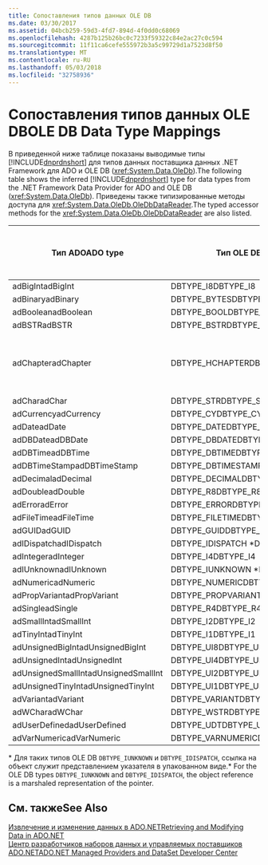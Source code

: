 ```yaml
---
title: Сопоставления типов данных OLE DB
ms.date: 03/30/2017
ms.assetid: 04bcb259-59d3-4fd7-894d-4f0dd0c68069
ms.openlocfilehash: 4287b125b26bc0c7233f59322c84e2ac27c0c594
ms.sourcegitcommit: 11f11ca6cefe555972b3a5c99729d1a7523d8f50
ms.translationtype: MT
ms.contentlocale: ru-RU
ms.lasthandoff: 05/03/2018
ms.locfileid: "32758936"
---
```

# <a name="ole-db-data-type-mappings"></a><span data-ttu-id="938e5-102">Сопоставления типов данных OLE DB</span><span class="sxs-lookup"><span data-stu-id="938e5-102">OLE DB Data Type Mappings</span></span>
<span data-ttu-id="938e5-103">В приведенной ниже таблице показаны выводимые типы [!INCLUDE[dnprdnshort](../../../../includes/dnprdnshort-md.md)] для типов данных поставщика данных .NET Framework для ADO и OLE DB (<xref:System.Data.OleDb>).</span><span class="sxs-lookup"><span data-stu-id="938e5-103">The following table shows the inferred [!INCLUDE[dnprdnshort](../../../../includes/dnprdnshort-md.md)] type for data types from the .NET Framework Data Provider for ADO and OLE DB (<xref:System.Data.OleDb>).</span></span> <span data-ttu-id="938e5-104">Приведены также типизированные методы доступа для <xref:System.Data.OleDb.OleDbDataReader>.</span><span class="sxs-lookup"><span data-stu-id="938e5-104">The typed accessor methods for the <xref:System.Data.OleDb.OleDbDataReader> are also listed.</span></span>  
  
|<span data-ttu-id="938e5-105">Тип ADO</span><span class="sxs-lookup"><span data-stu-id="938e5-105">ADO type</span></span>|<span data-ttu-id="938e5-106">Тип OLE DB</span><span class="sxs-lookup"><span data-stu-id="938e5-106">OLE DB type</span></span>|<span data-ttu-id="938e5-107">Тип [!INCLUDE[dnprdnshort](../../../../includes/dnprdnshort-md.md)]</span><span class="sxs-lookup"><span data-stu-id="938e5-107">[!INCLUDE[dnprdnshort](../../../../includes/dnprdnshort-md.md)] type</span></span>|<span data-ttu-id="938e5-108">Типизированный метод доступа [!INCLUDE[dnprdnshort](../../../../includes/dnprdnshort-md.md)]</span><span class="sxs-lookup"><span data-stu-id="938e5-108">[!INCLUDE[dnprdnshort](../../../../includes/dnprdnshort-md.md)] typed accessor</span></span>|  
|--------------|-----------------|----------------------------------------------------------------------|--------------------------------------------------------------------------------|  
|<span data-ttu-id="938e5-109">adBigInt</span><span class="sxs-lookup"><span data-stu-id="938e5-109">adBigInt</span></span>|<span data-ttu-id="938e5-110">DBTYPE_I8</span><span class="sxs-lookup"><span data-stu-id="938e5-110">DBTYPE_I8</span></span>|<span data-ttu-id="938e5-111">Int64</span><span class="sxs-lookup"><span data-stu-id="938e5-111">Int64</span></span>|<span data-ttu-id="938e5-112">GetInt64()</span><span class="sxs-lookup"><span data-stu-id="938e5-112">GetInt64()</span></span>|  
|<span data-ttu-id="938e5-113">adBinary</span><span class="sxs-lookup"><span data-stu-id="938e5-113">adBinary</span></span>|<span data-ttu-id="938e5-114">DBTYPE_BYTES</span><span class="sxs-lookup"><span data-stu-id="938e5-114">DBTYPE_BYTES</span></span>|<span data-ttu-id="938e5-115">Byte[]</span><span class="sxs-lookup"><span data-stu-id="938e5-115">Byte[]</span></span>|<span data-ttu-id="938e5-116">GetBytes()</span><span class="sxs-lookup"><span data-stu-id="938e5-116">GetBytes()</span></span>|  
|<span data-ttu-id="938e5-117">adBoolean</span><span class="sxs-lookup"><span data-stu-id="938e5-117">adBoolean</span></span>|<span data-ttu-id="938e5-118">DBTYPE_BOOL</span><span class="sxs-lookup"><span data-stu-id="938e5-118">DBTYPE_BOOL</span></span>|<span data-ttu-id="938e5-119">Boolean</span><span class="sxs-lookup"><span data-stu-id="938e5-119">Boolean</span></span>|<span data-ttu-id="938e5-120">GetBoolean()</span><span class="sxs-lookup"><span data-stu-id="938e5-120">GetBoolean()</span></span>|  
|<span data-ttu-id="938e5-121">adBSTR</span><span class="sxs-lookup"><span data-stu-id="938e5-121">adBSTR</span></span>|<span data-ttu-id="938e5-122">DBTYPE_BSTR</span><span class="sxs-lookup"><span data-stu-id="938e5-122">DBTYPE_BSTR</span></span>|<span data-ttu-id="938e5-123">Строковое</span><span class="sxs-lookup"><span data-stu-id="938e5-123">String</span></span>|<span data-ttu-id="938e5-124">GetString()</span><span class="sxs-lookup"><span data-stu-id="938e5-124">GetString()</span></span>|  
|<span data-ttu-id="938e5-125">adChapter</span><span class="sxs-lookup"><span data-stu-id="938e5-125">adChapter</span></span>|<span data-ttu-id="938e5-126">DBTYPE_HCHAPTER</span><span class="sxs-lookup"><span data-stu-id="938e5-126">DBTYPE_HCHAPTER</span></span>|<span data-ttu-id="938e5-127">Поддерживается с помощью `DataReader`.</span><span class="sxs-lookup"><span data-stu-id="938e5-127">Supported through the `DataReader`.</span></span> <span data-ttu-id="938e5-128">В разделе [получение данных с помощью объекта DataReader](../../../../docs/framework/data/adonet/retrieving-data-using-a-datareader.md).</span><span class="sxs-lookup"><span data-stu-id="938e5-128">See [Retrieving Data Using a DataReader](../../../../docs/framework/data/adonet/retrieving-data-using-a-datareader.md).</span></span>|<span data-ttu-id="938e5-129">GetValue()</span><span class="sxs-lookup"><span data-stu-id="938e5-129">GetValue()</span></span>|  
|<span data-ttu-id="938e5-130">adChar</span><span class="sxs-lookup"><span data-stu-id="938e5-130">adChar</span></span>|<span data-ttu-id="938e5-131">DBTYPE_STR</span><span class="sxs-lookup"><span data-stu-id="938e5-131">DBTYPE_STR</span></span>|<span data-ttu-id="938e5-132">Строковое</span><span class="sxs-lookup"><span data-stu-id="938e5-132">String</span></span>|<span data-ttu-id="938e5-133">GetString()</span><span class="sxs-lookup"><span data-stu-id="938e5-133">GetString()</span></span>|  
|<span data-ttu-id="938e5-134">adCurrency</span><span class="sxs-lookup"><span data-stu-id="938e5-134">adCurrency</span></span>|<span data-ttu-id="938e5-135">DBTYPE_CY</span><span class="sxs-lookup"><span data-stu-id="938e5-135">DBTYPE_CY</span></span>|<span data-ttu-id="938e5-136">Десятичное число</span><span class="sxs-lookup"><span data-stu-id="938e5-136">Decimal</span></span>|<span data-ttu-id="938e5-137">GetDecimal()</span><span class="sxs-lookup"><span data-stu-id="938e5-137">GetDecimal()</span></span>|  
|<span data-ttu-id="938e5-138">adDate</span><span class="sxs-lookup"><span data-stu-id="938e5-138">adDate</span></span>|<span data-ttu-id="938e5-139">DBTYPE_DATE</span><span class="sxs-lookup"><span data-stu-id="938e5-139">DBTYPE_DATE</span></span>|<span data-ttu-id="938e5-140">DateTime</span><span class="sxs-lookup"><span data-stu-id="938e5-140">DateTime</span></span>|<span data-ttu-id="938e5-141">GetDateTime()</span><span class="sxs-lookup"><span data-stu-id="938e5-141">GetDateTime()</span></span>|  
|<span data-ttu-id="938e5-142">adDBDate</span><span class="sxs-lookup"><span data-stu-id="938e5-142">adDBDate</span></span>|<span data-ttu-id="938e5-143">DBTYPE_DBDATE</span><span class="sxs-lookup"><span data-stu-id="938e5-143">DBTYPE_DBDATE</span></span>|<span data-ttu-id="938e5-144">DateTime</span><span class="sxs-lookup"><span data-stu-id="938e5-144">DateTime</span></span>|<span data-ttu-id="938e5-145">GetDateTime()</span><span class="sxs-lookup"><span data-stu-id="938e5-145">GetDateTime()</span></span>|  
|<span data-ttu-id="938e5-146">adDBTime</span><span class="sxs-lookup"><span data-stu-id="938e5-146">adDBTime</span></span>|<span data-ttu-id="938e5-147">DBTYPE_DBTIME</span><span class="sxs-lookup"><span data-stu-id="938e5-147">DBTYPE_DBTIME</span></span>|<span data-ttu-id="938e5-148">DateTime</span><span class="sxs-lookup"><span data-stu-id="938e5-148">DateTime</span></span>|<span data-ttu-id="938e5-149">GetDateTime()</span><span class="sxs-lookup"><span data-stu-id="938e5-149">GetDateTime()</span></span>|  
|<span data-ttu-id="938e5-150">adDBTimeStamp</span><span class="sxs-lookup"><span data-stu-id="938e5-150">adDBTimeStamp</span></span>|<span data-ttu-id="938e5-151">DBTYPE_DBTIMESTAMP</span><span class="sxs-lookup"><span data-stu-id="938e5-151">DBTYPE_DBTIMESTAMP</span></span>|<span data-ttu-id="938e5-152">DateTime</span><span class="sxs-lookup"><span data-stu-id="938e5-152">DateTime</span></span>|<span data-ttu-id="938e5-153">GetDateTime()</span><span class="sxs-lookup"><span data-stu-id="938e5-153">GetDateTime()</span></span>|  
|<span data-ttu-id="938e5-154">adDecimal</span><span class="sxs-lookup"><span data-stu-id="938e5-154">adDecimal</span></span>|<span data-ttu-id="938e5-155">DBTYPE_DECIMAL</span><span class="sxs-lookup"><span data-stu-id="938e5-155">DBTYPE_DECIMAL</span></span>|<span data-ttu-id="938e5-156">Десятичное число</span><span class="sxs-lookup"><span data-stu-id="938e5-156">Decimal</span></span>|<span data-ttu-id="938e5-157">GetDecimal()</span><span class="sxs-lookup"><span data-stu-id="938e5-157">GetDecimal()</span></span>|  
|<span data-ttu-id="938e5-158">adDouble</span><span class="sxs-lookup"><span data-stu-id="938e5-158">adDouble</span></span>|<span data-ttu-id="938e5-159">DBTYPE_R8</span><span class="sxs-lookup"><span data-stu-id="938e5-159">DBTYPE_R8</span></span>|<span data-ttu-id="938e5-160">Double</span><span class="sxs-lookup"><span data-stu-id="938e5-160">Double</span></span>|<span data-ttu-id="938e5-161">GetDouble()</span><span class="sxs-lookup"><span data-stu-id="938e5-161">GetDouble()</span></span>|  
|<span data-ttu-id="938e5-162">adError</span><span class="sxs-lookup"><span data-stu-id="938e5-162">adError</span></span>|<span data-ttu-id="938e5-163">DBTYPE_ERROR</span><span class="sxs-lookup"><span data-stu-id="938e5-163">DBTYPE_ERROR</span></span>|<span data-ttu-id="938e5-164">ExternalException</span><span class="sxs-lookup"><span data-stu-id="938e5-164">ExternalException</span></span>|<span data-ttu-id="938e5-165">GetValue()</span><span class="sxs-lookup"><span data-stu-id="938e5-165">GetValue()</span></span>|  
|<span data-ttu-id="938e5-166">adFileTime</span><span class="sxs-lookup"><span data-stu-id="938e5-166">adFileTime</span></span>|<span data-ttu-id="938e5-167">DBTYPE_FILETIME</span><span class="sxs-lookup"><span data-stu-id="938e5-167">DBTYPE_FILETIME</span></span>|<span data-ttu-id="938e5-168">DateTime</span><span class="sxs-lookup"><span data-stu-id="938e5-168">DateTime</span></span>|<span data-ttu-id="938e5-169">GetDateTime()</span><span class="sxs-lookup"><span data-stu-id="938e5-169">GetDateTime()</span></span>|  
|<span data-ttu-id="938e5-170">adGUID</span><span class="sxs-lookup"><span data-stu-id="938e5-170">adGUID</span></span>|<span data-ttu-id="938e5-171">DBTYPE_GUID</span><span class="sxs-lookup"><span data-stu-id="938e5-171">DBTYPE_GUID</span></span>|<span data-ttu-id="938e5-172">Guid</span><span class="sxs-lookup"><span data-stu-id="938e5-172">Guid</span></span>|<span data-ttu-id="938e5-173">GetGuid()</span><span class="sxs-lookup"><span data-stu-id="938e5-173">GetGuid()</span></span>|  
|<span data-ttu-id="938e5-174">adIDispatch</span><span class="sxs-lookup"><span data-stu-id="938e5-174">adIDispatch</span></span>|<span data-ttu-id="938e5-175">DBTYPE_IDISPATCH \*</span><span class="sxs-lookup"><span data-stu-id="938e5-175">DBTYPE_IDISPATCH \*</span></span>|<span data-ttu-id="938e5-176">Объект</span><span class="sxs-lookup"><span data-stu-id="938e5-176">Object</span></span>|<span data-ttu-id="938e5-177">GetValue()</span><span class="sxs-lookup"><span data-stu-id="938e5-177">GetValue()</span></span>|  
|<span data-ttu-id="938e5-178">adInteger</span><span class="sxs-lookup"><span data-stu-id="938e5-178">adInteger</span></span>|<span data-ttu-id="938e5-179">DBTYPE_I4</span><span class="sxs-lookup"><span data-stu-id="938e5-179">DBTYPE_I4</span></span>|<span data-ttu-id="938e5-180">Int32</span><span class="sxs-lookup"><span data-stu-id="938e5-180">Int32</span></span>|<span data-ttu-id="938e5-181">GetInt32()</span><span class="sxs-lookup"><span data-stu-id="938e5-181">GetInt32()</span></span>|  
|<span data-ttu-id="938e5-182">adIUnknown</span><span class="sxs-lookup"><span data-stu-id="938e5-182">adIUnknown</span></span>|<span data-ttu-id="938e5-183">DBTYPE_IUNKNOWN \*</span><span class="sxs-lookup"><span data-stu-id="938e5-183">DBTYPE_IUNKNOWN \*</span></span>|<span data-ttu-id="938e5-184">Объект</span><span class="sxs-lookup"><span data-stu-id="938e5-184">Object</span></span>|<span data-ttu-id="938e5-185">GetValue()</span><span class="sxs-lookup"><span data-stu-id="938e5-185">GetValue()</span></span>|  
|<span data-ttu-id="938e5-186">adNumeric</span><span class="sxs-lookup"><span data-stu-id="938e5-186">adNumeric</span></span>|<span data-ttu-id="938e5-187">DBTYPE_NUMERIC</span><span class="sxs-lookup"><span data-stu-id="938e5-187">DBTYPE_NUMERIC</span></span>|<span data-ttu-id="938e5-188">Десятичное число</span><span class="sxs-lookup"><span data-stu-id="938e5-188">Decimal</span></span>|<span data-ttu-id="938e5-189">GetDecimal()</span><span class="sxs-lookup"><span data-stu-id="938e5-189">GetDecimal()</span></span>|  
|<span data-ttu-id="938e5-190">adPropVariant</span><span class="sxs-lookup"><span data-stu-id="938e5-190">adPropVariant</span></span>|<span data-ttu-id="938e5-191">DBTYPE_PROPVARIANT</span><span class="sxs-lookup"><span data-stu-id="938e5-191">DBTYPE_PROPVARIANT</span></span>|<span data-ttu-id="938e5-192">Объект</span><span class="sxs-lookup"><span data-stu-id="938e5-192">Object</span></span>|<span data-ttu-id="938e5-193">GetValue()</span><span class="sxs-lookup"><span data-stu-id="938e5-193">GetValue()</span></span>|  
|<span data-ttu-id="938e5-194">adSingle</span><span class="sxs-lookup"><span data-stu-id="938e5-194">adSingle</span></span>|<span data-ttu-id="938e5-195">DBTYPE_R4</span><span class="sxs-lookup"><span data-stu-id="938e5-195">DBTYPE_R4</span></span>|<span data-ttu-id="938e5-196">Single</span><span class="sxs-lookup"><span data-stu-id="938e5-196">Single</span></span>|<span data-ttu-id="938e5-197">GetFloat()</span><span class="sxs-lookup"><span data-stu-id="938e5-197">GetFloat()</span></span>|  
|<span data-ttu-id="938e5-198">adSmallInt</span><span class="sxs-lookup"><span data-stu-id="938e5-198">adSmallInt</span></span>|<span data-ttu-id="938e5-199">DBTYPE_I2</span><span class="sxs-lookup"><span data-stu-id="938e5-199">DBTYPE_I2</span></span>|<span data-ttu-id="938e5-200">Int16</span><span class="sxs-lookup"><span data-stu-id="938e5-200">Int16</span></span>|<span data-ttu-id="938e5-201">GetInt16()</span><span class="sxs-lookup"><span data-stu-id="938e5-201">GetInt16()</span></span>|  
|<span data-ttu-id="938e5-202">adTinyInt</span><span class="sxs-lookup"><span data-stu-id="938e5-202">adTinyInt</span></span>|<span data-ttu-id="938e5-203">DBTYPE_I1</span><span class="sxs-lookup"><span data-stu-id="938e5-203">DBTYPE_I1</span></span>|<span data-ttu-id="938e5-204">Byte</span><span class="sxs-lookup"><span data-stu-id="938e5-204">Byte</span></span>|<span data-ttu-id="938e5-205">GetByte()</span><span class="sxs-lookup"><span data-stu-id="938e5-205">GetByte()</span></span>|  
|<span data-ttu-id="938e5-206">adUnsignedBigInt</span><span class="sxs-lookup"><span data-stu-id="938e5-206">adUnsignedBigInt</span></span>|<span data-ttu-id="938e5-207">DBTYPE_UI8</span><span class="sxs-lookup"><span data-stu-id="938e5-207">DBTYPE_UI8</span></span>|<span data-ttu-id="938e5-208">UInt64</span><span class="sxs-lookup"><span data-stu-id="938e5-208">UInt64</span></span>|<span data-ttu-id="938e5-209">GetValue()</span><span class="sxs-lookup"><span data-stu-id="938e5-209">GetValue()</span></span>|  
|<span data-ttu-id="938e5-210">adUnsignedInt</span><span class="sxs-lookup"><span data-stu-id="938e5-210">adUnsignedInt</span></span>|<span data-ttu-id="938e5-211">DBTYPE_UI4</span><span class="sxs-lookup"><span data-stu-id="938e5-211">DBTYPE_UI4</span></span>|<span data-ttu-id="938e5-212">UInt32</span><span class="sxs-lookup"><span data-stu-id="938e5-212">UInt32</span></span>|<span data-ttu-id="938e5-213">GetValue()</span><span class="sxs-lookup"><span data-stu-id="938e5-213">GetValue()</span></span>|  
|<span data-ttu-id="938e5-214">adUnsignedSmallInt</span><span class="sxs-lookup"><span data-stu-id="938e5-214">adUnsignedSmallInt</span></span>|<span data-ttu-id="938e5-215">DBTYPE_UI2</span><span class="sxs-lookup"><span data-stu-id="938e5-215">DBTYPE_UI2</span></span>|<span data-ttu-id="938e5-216">UInt16</span><span class="sxs-lookup"><span data-stu-id="938e5-216">UInt16</span></span>|<span data-ttu-id="938e5-217">GetValue()</span><span class="sxs-lookup"><span data-stu-id="938e5-217">GetValue()</span></span>|  
|<span data-ttu-id="938e5-218">adUnsignedTinyInt</span><span class="sxs-lookup"><span data-stu-id="938e5-218">adUnsignedTinyInt</span></span>|<span data-ttu-id="938e5-219">DBTYPE_UI1</span><span class="sxs-lookup"><span data-stu-id="938e5-219">DBTYPE_UI1</span></span>|<span data-ttu-id="938e5-220">Byte</span><span class="sxs-lookup"><span data-stu-id="938e5-220">Byte</span></span>|<span data-ttu-id="938e5-221">GetByte()</span><span class="sxs-lookup"><span data-stu-id="938e5-221">GetByte()</span></span>|  
|<span data-ttu-id="938e5-222">adVariant</span><span class="sxs-lookup"><span data-stu-id="938e5-222">adVariant</span></span>|<span data-ttu-id="938e5-223">DBTYPE_VARIANT</span><span class="sxs-lookup"><span data-stu-id="938e5-223">DBTYPE_VARIANT</span></span>|<span data-ttu-id="938e5-224">Объект</span><span class="sxs-lookup"><span data-stu-id="938e5-224">Object</span></span>|<span data-ttu-id="938e5-225">GetValue()</span><span class="sxs-lookup"><span data-stu-id="938e5-225">GetValue()</span></span>|  
|<span data-ttu-id="938e5-226">adWChar</span><span class="sxs-lookup"><span data-stu-id="938e5-226">adWChar</span></span>|<span data-ttu-id="938e5-227">DBTYPE_WSTR</span><span class="sxs-lookup"><span data-stu-id="938e5-227">DBTYPE_WSTR</span></span>|<span data-ttu-id="938e5-228">Строковое</span><span class="sxs-lookup"><span data-stu-id="938e5-228">String</span></span>|<span data-ttu-id="938e5-229">GetString()</span><span class="sxs-lookup"><span data-stu-id="938e5-229">GetString()</span></span>|  
|<span data-ttu-id="938e5-230">adUserDefined</span><span class="sxs-lookup"><span data-stu-id="938e5-230">adUserDefined</span></span>|<span data-ttu-id="938e5-231">DBTYPE_UDT</span><span class="sxs-lookup"><span data-stu-id="938e5-231">DBTYPE_UDT</span></span>|<span data-ttu-id="938e5-232">не поддерживается</span><span class="sxs-lookup"><span data-stu-id="938e5-232">not supported</span></span>||  
|<span data-ttu-id="938e5-233">adVarNumeric</span><span class="sxs-lookup"><span data-stu-id="938e5-233">adVarNumeric</span></span>|<span data-ttu-id="938e5-234">DBTYPE_VARNUMERIC</span><span class="sxs-lookup"><span data-stu-id="938e5-234">DBTYPE_VARNUMERIC</span></span>|<span data-ttu-id="938e5-235">не поддерживается</span><span class="sxs-lookup"><span data-stu-id="938e5-235">not supported</span></span>||  
  
 <span data-ttu-id="938e5-236">\* Для таких типов OLE DB `DBTYPE_IUNKNOWN` и `DBTYPE_IDISPATCH`, ссылка на объект служит представлением указателя в упакованном виде.</span><span class="sxs-lookup"><span data-stu-id="938e5-236">\* For the OLE DB types `DBTYPE_IUNKNOWN` and `DBTYPE_IDISPATCH`, the object reference is a marshaled representation of the pointer.</span></span>  
  
## <a name="see-also"></a><span data-ttu-id="938e5-237">См. также</span><span class="sxs-lookup"><span data-stu-id="938e5-237">See Also</span></span>  
 [<span data-ttu-id="938e5-238">Извлечение и изменение данных в ADO.NET</span><span class="sxs-lookup"><span data-stu-id="938e5-238">Retrieving and Modifying Data in ADO.NET</span></span>](../../../../docs/framework/data/adonet/retrieving-and-modifying-data.md)  
 [<span data-ttu-id="938e5-239">Центр разработчиков наборов данных и управляемых поставщиков ADO.NET</span><span class="sxs-lookup"><span data-stu-id="938e5-239">ADO.NET Managed Providers and DataSet Developer Center</span></span>](http://go.microsoft.com/fwlink/?LinkId=217917)
